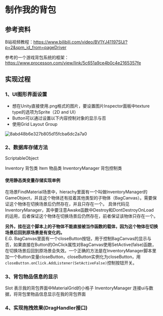 # 制作我的背包
## 参考资料

B站视频教程：https://www.bilibili.com/video/BV1YJ41197SU/?p=2&spm_id_from=pageDriver

参考的一个游戏背包系统的框架：https://www.processon.com/view/link/5c651a9ce4b0c4e2165357fe

## 实现过程
### 1、UI图形界面设置
* 想在Unity直接使用.png格式的图片，要设置图片Inspector面板中texture type的选项为Sprite（2D and UI）
* Button可以通过设置以下内容控制对象的显示与否
* 使用Grid Layout Group

![8abd48b6e327b805d15fcba6dc2a7a0](https://user-images.githubusercontent.com/68037461/126873534-db447df4-9570-47b6-ba12-3d4683da9d1d.png)

### 2、数据库存储方法

ScriptableObject

Inventory 背包类
Item 物品类
InventoryManager 背包控制类

#### 使用静态类变量存储实现单例

   在场景FindMaterial场景中，hierachy里面有一个叫做InventoryManager的GameObject，并且这个物体还有挂着其他类型的子物体（BagCanvas）。需要保证这个物体在切换场景后仍然存在，并且只存在一个。
具体代码见InventoryManager，其中要注意Awake函数中Destroy和DontDestroyOnLoad的运用，后者保证这个物体在切换场景后仍然存在，前者保证该物体只存在一个。

**另外，挂在这个脚本上的子物体不能直接被当作函数的载体，因为这个物体在切换场景后回到原场景是有变化的。**  
  E.G. BagCanvas里面有一个closeButton按钮，用于控制BagCanvas的显示与否，如果直接在Button的OnClick属性对BagCanvas使用SetActive(false)函数，在切换场景后回到原场景会失效。一个正确的方法是在InventoryManager脚本里加一个Button变量closeButton，closeButton实例化为closeButton，用`closeButton.onClick.AddListener(SetActiveFalse)`控制按钮开关。

### 3、背包物品信息的显示

Slot 表示我的背包界面中MaterialGrid的小格子
InventoryManager 连接ui与数据，将背包里物品信息显示在我的背包界面

### 4、实现拖拽效果(DragHandler接口)

